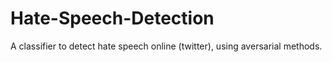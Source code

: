 # Hate-Speech-Detection
A classifier to detect hate speech online (twitter), using aversarial methods.
